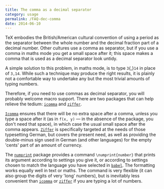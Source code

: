 ```yaml
---
title: The comma as a decimal separator
category: usage
permalink: /FAQ-dec-comma
date: 2014-06-10
---
```


TeX embodies the British/American cultural convention of using a
period as the separator between the whole number and the decimal
fraction part of a decimal number.  Other cultures use a comma as
separator, but if you use a comma in maths mode you get a small space
after it; this space makes a comma that is used as a decimal separator
look untidy.

A simple solution to this problem, in maths mode, is to type
`3`{,}`14` in place of `3,14`.  While such a
technique may produce the right results, it is plainly not a
comfortable way to undertake any but the most trivial amounts of
typing numbers.

Therefore, if you need to use commas as decimal separator, you will
probably welcome macro support.  There are two packages that
can help relieve the tedium: [`icomma`](https://ctan.org/pkg/icomma) and [`ziffer`](https://ctan.org/pkg/ziffer).

[`Icomma`](https://ctan.org/pkg/Icomma) ensures that there will be no extra space after a
comma, unless you type a space after it (as in `f(x, y)`&nbsp;&mdash; in
the absence of the package, you don't need that space), in which case
the usual small space after the comma appears.  [`Ziffer`](https://ctan.org/pkg/Ziffer) is
specifically targeted at the needs of those typesetting German, but
covers the present need, as well as providing the double-minus sign
used in German (and other languages) for the empty 'cents' part of an
amount of currency.

The [`numprint`](https://ctan.org/pkg/numprint) package provides a command
`\numprint{number}` that prints its argument according to
settings you give it, or according to settings chosen to match the
language you have selected in [`babel`](https://ctan.org/pkg/babel).  The formatting works
equally well in text or maths.  The command is very flexible (it can also
group the digits of very 'long' numbers), but is inevitably less
convenient than [`icomma`](https://ctan.org/pkg/icomma) or [`ziffer`](https://ctan.org/pkg/ziffer) if you are typing a
lot of numbers.

